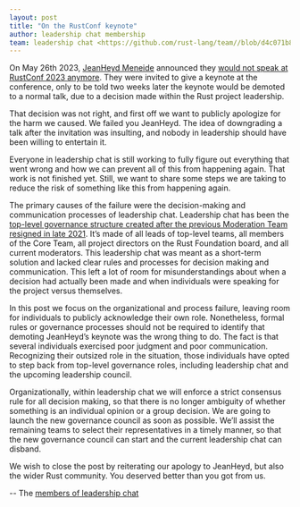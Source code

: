 ```yaml
---
layout: post
title: "On the RustConf keynote"
author: leadership chat membership
team: leadership chat <https://github.com/rust-lang/team//blob/d4c071b86c33683845919cf27eabf33e15fb6784/teams/interim-leadership-chat.toml#L1>
---
```


On May 26th 2023, [JeanHeyd Meneide](https://thephd.dev/about/) announced they [would not speak at RustConf 2023 anymore](https://thephd.dev/i-am-no-longer-speaking-at-rustconf-2023). They were invited to give a keynote at the conference, only to be told two weeks later the keynote would be demoted to a normal talk, due to a decision made within the Rust project leadership.

That decision was not right, and first off we want to publicly apologize for the harm we caused. We failed you JeanHeyd. The idea of downgrading a talk after the invitation was insulting, and nobody in leadership should have been willing to entertain it.

Everyone in leadership chat is still working to fully figure out everything that went wrong and how we can prevent all of this from happening again. That work is not finished yet. Still, we want to share some steps we are taking to reduce the risk of something like this from happening again.

The primary causes of the failure were the decision-making and communication processes of leadership chat. Leadership chat has been the [top-level governance structure created after the previous Moderation Team resigned in late 2021](https://blog.rust-lang.org/inside-rust/2022/10/06/governance-update.html). It’s made of all leads of top-level teams, all members of the Core Team, all project directors on the Rust Foundation board, and all current moderators. This leadership chat was meant as a short-term solution and lacked clear rules and processes for decision making and communication. This left a lot of room for misunderstandings about when a decision had actually been made and when individuals were speaking for the project versus themselves. 

In this post we focus on the organizational and process failure, leaving room for individuals to publicly acknowledge their own role. Nonetheless, formal rules or governance processes should not be required to identify that demoting JeanHeyd’s keynote was the wrong thing to do. The fact is that several individuals exercised poor judgment and poor communication. Recognizing their outsized role in the situation, those individuals have opted to step back from top-level governance roles, including leadership chat and the upcoming leadership council. 

Organizationally, within leadership chat we will enforce a strict consensus rule for all decision making, so that there is no longer ambiguity of whether something is an individual opinion or a group decision. We are going to launch the new governance council as soon as possible. We’ll assist the remaining teams to select their representatives in a timely manner, so that the new governance council can start and the current leadership chat can disband.

We wish to close the post by reiterating our apology to JeanHeyd, but also the wider Rust community. You deserved better than you got from us.

-- The [members of leadership chat](https://github.com/rust-lang/team/blob/d4c071b86c33683845919cf27eabf33e15fb6784/teams/interim-leadership-chat.toml#L8-L25)